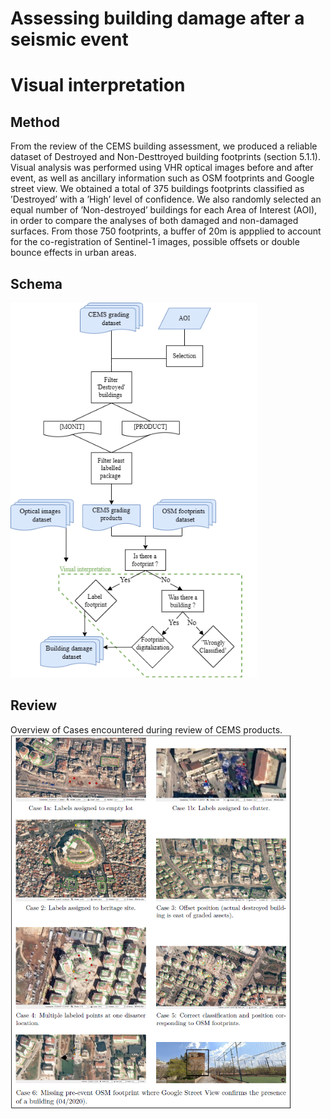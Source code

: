 # Assessing building damage after a seismic event
# Visual interpretation

## Method
From the review of the CEMS building assessment, we produced a reliable dataset of Destroyed and Non-Desttroyed building footprints (section 5.1.1). Visual analysis was performed using VHR optical images before and after event, as well as ancillary information such as OSM footprints and Google street view. We obtained a total of 375 buildings footprints classified as ’Destroyed’ with a ’High’ level of confidence. We also randomly selected an equal number of ’Non-destroyed’ buildings for each Area of Interest (AOI), in order to compare the analyses of both damaged and non-damaged surfaces. From those 750 footprints, a buffer of 20m is appplied to account for the co-registration of Sentinel-1 images, possible offsets or double bounce effects in urban areas.

## Schema 

<img src="https://github.com/Augustin-Ma/AssessingDamage/blob/78985cd8fcfc99666265708da7d7ad152034d679/building-Datasets/fig/visual_analysis.png" alt="process" height="600" >

## Review 

Overview of Cases encountered during review of CEMS products.
<img src="https://github.com/Augustin-Ma/AssessingDamage/blob/503c80eb94afffdb1229532d309373a95c78bd19/building-Datasets/fig/Cases.png" alt="cases" height="600" >
